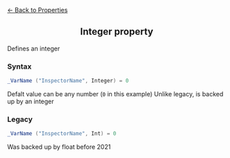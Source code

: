 [<- Back to Properties](./About.md)

<h2 align = "center">Integer property</h2>

Defines an integer
### Syntax
```C#
_VarName ("InspectorName", Integer) = 0
```
Defalt value can be any number (```0``` in this example)
Unlike legacy, is backed up by an integer

### Legacy
```C#
_VarName ("InspectorName", Int) = 0
```
Was backed up by float before 2021